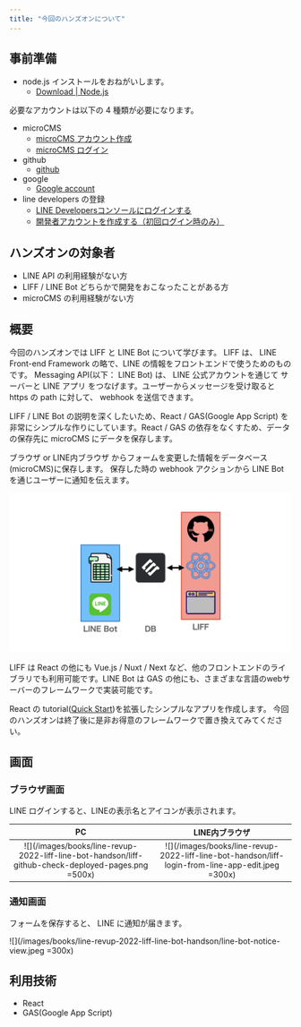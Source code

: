 ```yaml
---
title: "今回のハンズオンについて"
---
```


## 事前準備

- node.js インストールをおねがいします。
  - [Download | Node.js](https://nodejs.org/en/download/)

必要なアカウントは以下の 4 種類が必要になります。
- microCMS
  - [microCMS アカウント作成](https://app.microcms.io/signup)
  - [microCMS ログイン](https://app.microcms.io/signin)
- github
  - [github](https://github.com/)
- google
  - [Google account](https://www.google.com/account/about/)
- line developers の登録
  - [LINE Developersコンソールにログインする](https://developers.line.biz/ja/docs/line-developers-console/login-account/#log-in-to-line-developers-console)
  - [開発者アカウントを作成する（初回ログイン時のみ）](https://developers.line.biz/ja/docs/line-developers-console/login-account/#register-as-developer)

## ハンズオンの対象者
- LINE API の利用経験がない方
- LIFF / LINE Bot どちらかで開発をおこなったことがある方
- microCMS の利用経験がない方

## 概要
今回のハンズオンでは LIFF と LINE Bot について学びます。
LIFF は、 LINE Front-end Framework の略で、LINE の情報をフロントエンドで使うためのものです。
Messaging API(以下： LINE Bot) は、 LINE 公式アカウントを通じて サーバーと LINE アプリ をつなげます。ユーザーからメッセージを受け取ると https の path に対して、 webhook を送信できます。

LIFF / LINE Bot の説明を深くしたいため、React / GAS(Google App Script) を非常にシンプルな作りにしています。React / GAS の依存をなくすため、データの保存先に microCMS にデータを保存します。

ブラウザ or LINE内ブラウザ からフォームを変更した情報をデータベース(microCMS)に保存します。
保存した時の webhook アクションから LINE Bot を通じユーザーに通知を伝えます。

![](/images/books/line-revup-2022-liff-line-bot-handson/introduction-goal-image.jpeg)

LIFF は React の他にも Vue.js / Nuxt / Next など、他のフロントエンドのライブラリでも利用可能です。LINE Bot は GAS の他にも、さまざまな言語のwebサーバーのフレームワークで実装可能です。

React の tutorial([Quick Start](https://beta.reactjs.org/learn))を拡張したシンプルなアプリを作成します。
今回のハンズオンは終了後に是非お得意のフレームワークで置き換えてみてください。

## 画面
### ブラウザ画面
LINE ログインすると、LINEの表示名とアイコンが表示されます。

| PC | LINE内ブラウザ |
| :---: | :---: |
| ![](/images/books/line-revup-2022-liff-line-bot-handson/liff-github-check-deployed-pages.png =500x) | ![](/images/books/line-revup-2022-liff-line-bot-handson/liff-login-from-line-app-edit.jpeg =300x)

### 通知画面
フォームを保存すると、 LINE に通知が届きます。

![](/images/books/line-revup-2022-liff-line-bot-handson/line-bot-notice-view.jpeg =300x)

## 利用技術
- React
- GAS(Google App Script)
